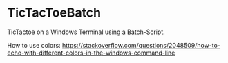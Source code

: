 # TicTacToeBatch
TicTactoe on a Windows Terminal using a Batch-Script.



How to use colors:
https://stackoverflow.com/questions/2048509/how-to-echo-with-different-colors-in-the-windows-command-line
